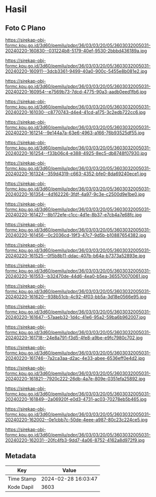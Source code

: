 # Hasil

## Foto C Plano

https://sirekap-obj-formc.kpu.go.id/3d60/pemilu/pdpr/36/03/03/20/05/3603032005031-20240220-160830--031224b8-5179-40ef-9530-2bbbd436189a.jpg

https://sirekap-obj-formc.kpu.go.id/3d60/pemilu/pdpr/36/03/03/20/05/3603032005031-20240220-160911--3dcb3361-9499-40a0-900c-5455e8b081e2.jpg

https://sirekap-obj-formc.kpu.go.id/3d60/pemilu/pdpr/36/03/03/20/05/3603032005031-20240220-160954--e7569b73-7dcd-4775-90a3-aadb0eed1fb6.jpg

https://sirekap-obj-formc.kpu.go.id/3d60/pemilu/pdpr/36/03/03/20/05/3603032005031-20240220-161030--c8770743-d4e4-41cd-a175-3c2edb722cc6.jpg

https://sirekap-obj-formc.kpu.go.id/3d60/pemilu/pdpr/36/03/03/20/05/3603032005031-20240220-161214--9e144a7a-63e6-4963-a166-76b93525df55.jpg

https://sirekap-obj-formc.kpu.go.id/3d60/pemilu/pdpr/36/03/03/20/05/3603032005031-20240220-161254--f33b06c4-e388-4925-8ec5-db8748f07930.jpg

https://sirekap-obj-formc.kpu.go.id/3d60/pemilu/pdpr/36/03/03/20/05/3603032005031-20240220-161324--359d4319-c663-4352-bfe0-8da69240ece1.jpg

https://sirekap-obj-formc.kpu.go.id/3d60/pemilu/pdpr/36/03/03/20/05/3603032005031-20240220-161354--4d162226-3fdf-4a97-9c3e-c2500d9e1be0.jpg

https://sirekap-obj-formc.kpu.go.id/3d60/pemilu/pdpr/36/03/03/20/05/3603032005031-20240220-161427--8b172efe-c1cc-4d1e-8b37-e7cb4a7e68fc.jpg

https://sirekap-obj-formc.kpu.go.id/3d60/pemilu/pdpr/36/03/03/20/05/3603032005031-20240220-161456--0c2036cd-19f3-47c7-9d5b-b10887654382.jpg

https://sirekap-obj-formc.kpu.go.id/3d60/pemilu/pdpr/36/03/03/20/05/3603032005031-20240220-161525--0f5b8b11-ddac-407b-b64a-b7373a52893e.jpg

https://sirekap-obj-formc.kpu.go.id/3d60/pemilu/pdpr/36/03/03/20/05/3603032005031-20240220-161553--b32470de-44d6-4ea0-b5ea-365570070061.jpg

https://sirekap-obj-formc.kpu.go.id/3d60/pemilu/pdpr/36/03/03/20/05/3603032005031-20240220-161620--938b51cb-4c92-4f03-bb5a-3d18e0566e95.jpg

https://sirekap-obj-formc.kpu.go.id/3d60/pemilu/pdpr/36/03/03/20/05/3603032005031-20240220-161647--57aaeb32-1d4c-41e6-95a2-59ba6b962007.jpg

https://sirekap-obj-formc.kpu.go.id/3d60/pemilu/pdpr/36/03/03/20/05/3603032005031-20240220-161718--24e8a791-f3d5-4fe8-a9be-e9fc7980c702.jpg

https://sirekap-obj-formc.kpu.go.id/3d60/pemilu/pdpr/36/03/03/20/05/3603032005031-20240220-161746--7a2ca3aa-d2ac-4e33-abee-6536eff0e4d2.jpg

https://sirekap-obj-formc.kpu.go.id/3d60/pemilu/pdpr/36/03/03/20/05/3603032005031-20240220-161821--7920c222-26db-4a7e-809e-0351efa25892.jpg

https://sirekap-obj-formc.kpu.go.id/3d60/pemilu/pdpr/36/03/03/20/05/3603032005031-20240220-161849--2a06920f-e0d3-4731-ac03-70278eb5b465.jpg

https://sirekap-obj-formc.kpu.go.id/3d60/pemilu/pdpr/36/03/03/20/05/3603032005031-20240220-162002--0e1cbb7c-50de-4eee-a987-80c23c224ce5.jpg

https://sirekap-obj-formc.kpu.go.id/3d60/pemilu/pdpr/36/03/03/20/05/3603032005031-20240220-162031--20fc4fb3-9dd7-4a06-8752-4162a8d972f9.jpg


## Metadata

| Key        | Value               |
| ---------- | ------------------- |
| Time Stamp | 2024-02-28 16:03:47 |
| Kode Dapil | 3603                |



